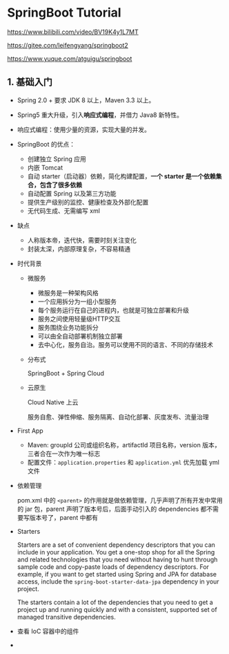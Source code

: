# SpringBoot Tutorial

https://www.bilibili.com/video/BV19K4y1L7MT

https://gitee.com/leifengyang/springboot2

https://www.yuque.com/atguigu/springboot

## 1. 基础入门

- Spring 2.0 + 要求 JDK 8 以上，Maven 3.3 以上。

- Spring5 重大升级，引入**响应式编程**，并借力 Java8 新特性。

- 响应式编程：使用少量的资源，实现大量的并发。 

- SpringBoot 的优点：

  - 创建独立 Spring 应用
  - 内嵌 Tomcat
  - 自动 starter（启动器）依赖，简化构建配置，**一个 starter 是一个依赖集合，包含了很多依赖**
  - 自动配置 Spring 以及第三方功能
  - 提供生产级别的监控、健康检查及外部化配置
  - 无代码生成、无需编写 xml

- 缺点

  - 人称版本帝，迭代快，需要时刻关注变化
  - 封装太深，内部原理复杂，不容易精通

- 时代背景

  - 微服务

    - 微服务是一种架构风格
    - 一个应用拆分为一组小型服务
    - 每个服务运行在自己的进程内，也就是可独立部署和升级
    - 服务之间使用轻量级HTTP交互
    - 服务围绕业务功能拆分
    - 可以由全自动部署机制独立部署
    - 去中心化，服务自治。服务可以使用不同的语言、不同的存储技术

  - 分布式

    SpringBoot + Spring Cloud

  - 云原生

    Cloud Native  上云

    服务自愈、弹性伸缩、服务隔离、自动化部署、灰度发布、流量治理

- First App

  - Maven: groupId 公司或组织名称，artifactId 项目名称，version 版本，三者合在一次作为唯一标志
  - 配置文件：`application.properties` 和 `application.yml` 优先加载 yml 文件

- 依赖管理

  pom.xml 中的 `<parent>` 的作用就是做依赖管理，几乎声明了所有开发中常用的 jar 包，parent 声明了版本号后，后面手动引入的 dependencies 都不需要写版本号了，parent 中都有

- Starters

  Starters are a set of convenient dependency descriptors that you can include in your application. You get a one-stop shop for all the Spring and related technologies that you need without having to hunt through sample code and copy-paste loads of dependency descriptors. For example, if you want to get started using Spring and JPA for database access, include the `spring-boot-starter-data-jpa` dependency in your project.

  The starters contain a lot of the dependencies that you need to get a project up and running quickly and with a consistent, supported set of managed transitive dependencies.

- 查看 IoC 容器中的组件

- 



